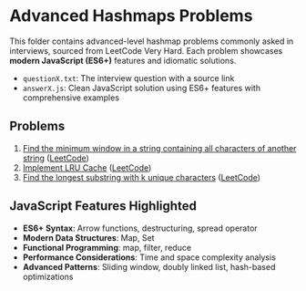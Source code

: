 # Advanced Hashmaps Problems

This folder contains advanced-level hashmap problems commonly asked in interviews, sourced from LeetCode Very Hard. Each problem showcases **modern JavaScript (ES6+)** features and idiomatic solutions.

- `questionX.txt`: The interview question with a source link
- `answerX.js`: Clean JavaScript solution using ES6+ features with comprehensive examples

## Problems

1. [Find the minimum window in a string containing all characters of another string](question1.txt) ([LeetCode](https://leetcode.com/problems/minimum-window-substring/))
2. [Implement LRU Cache](question2.txt) ([LeetCode](https://leetcode.com/problems/lru-cache/))
3. [Find the longest substring with k unique characters](question3.txt) ([LeetCode](https://leetcode.com/problems/longest-substring-with-at-most-k-distinct-characters/))

## JavaScript Features Highlighted

- **ES6+ Syntax**: Arrow functions, destructuring, spread operator
- **Modern Data Structures**: Map, Set
- **Functional Programming**: map, filter, reduce
- **Performance Considerations**: Time and space complexity analysis
- **Advanced Patterns**: Sliding window, doubly linked list, hash-based optimizations
